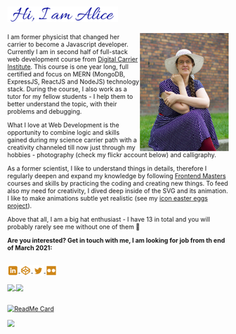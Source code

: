 <h1><img src="./greetings.png" width="50%"> </h1>

<img align="right" src="./photo.jpg" width="40%">

I am former physicist that changed her carrier to become a Javascript developer. Currently I am in second half of full-stack web development course from [Digital Carrier Institute](https://digitalcareerinstitute.org/). This course is one year long, full certified and focus on MERN (MongoDB, ExpressJS, ReactJS and NodeJS) technology stack. During the course, I also work as a tutor for my fellow students - I help them to better understand the topic, with their problems and debugging.

 What I love at Web Development is the opportunity to combine logic and skills gained during my science carrier path with a creativity channeled till now just through my hobbies - photography (check my flickr account below) and calligraphy.

 As a former scientist, I like to understand things in details, therefore I regularly deepen and expand my knowledge by following [Frontend Masters](https://frontendmasters.com/dashboard/) courses and skills by practicing the coding and creating new things. To feed also my need for creativity, I dived deep inside of the SVG and its animation. I like to make animations subtle yet realistic (see my [icon easter eggs project](https://codepen.io/AliceRez/pen/abNpMoP)).
 
 Above that all, I am a big hat enthusiast - I have 13 in total and you will probably rarely see me without one of them 👒
 
**Are you interested? Get in touch with me, I am looking for job from th end of March 2021:**

<!--
**Alice-Rez/Alice-Rez** is a ✨ _special_ ✨ repository because its `README.md` (this file) appears on your GitHub profile.
<h1 align="center">Hi, I'm Alice!</h1>

<a href="https://github.com/ryo-ma/github-profile-trophy">
  <img align="center" src="https://github-profile-trophy.vercel.app/?username=alice-rez&rank=S,AAA,AA,A&theme=nord" />
</a>

Here are some ideas to get you started:

- 🔭 I’m currently working on ...
- 🌱 I’m currently learning ...
- 👯 I’m looking to collaborate on ...
- 🤔 I’m looking for help with ...
- 💬 Ask me about ...
- 📫 How to reach me: ...
- 😄 Pronouns: ...
- ⚡ Fun fact: ...
-->

<br/>

<a href="https://www.linkedin.com/in/alice-reznickova-96664a17b/">
  <img align="center" src="./linkedin.svg" width="5%" title="Linked-in" />
</a> 
<a href="https://codepen.io/AliceRez">
  <img align="center" src="./codepen.svg" width="5%" title="Codepen" />
</a> 
<a href="https://twitter.com/rez_alice">
  <img align="center" src="./twitter.svg" width="5%" title="Twitter" />
</a> 
<a href="https://www.flickr.com/people/169835854@N05/">
  <img align="center" src="./flickr.svg" width="5%" title="Flickr" />
</a> 
<br/>
<br/>


<a href="https://github.com/anuraghazra/github-readme-stats">
  <img align="center" src="https://github-readme-stats.vercel.app/api/top-langs/?username=Alice-Rez&layout=compact&count_private=true&bg_color=010459&title_color=f1c88b&text_color=dbdcfd&icon_color=cf8617" />
</a>
<a href="https://github.com/anuraghazra/github-readme-stats">
  <img align="center" src="https://github-readme-stats.vercel.app/api?username=Alice-Rez&show_icons=true&count_private=true&bg_color=010459&title_color=f1c88b&text_color=dbdcfd&icon_color=cf8617" />
</a>
<br/>
<br/>

[![ReadMe Card](https://github-readme-stats.vercel.app/api/pin/?username=Alice-Rez&repo=Not-to-forget)](https://github.com/Alice-Rez/Not-to-forget)

<a href="https://github.com/ryo-ma/github-profile-trophy">
  <img align="center" src="https://github-profile-trophy.vercel.app/?username=alice-rez" />
</a>




